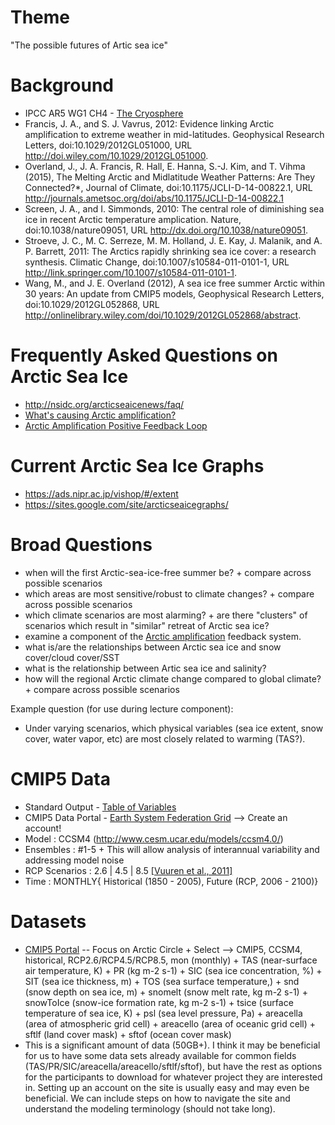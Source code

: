 Theme
======
"The possible futures of Artic sea ice"

Background
=======
+ IPCC AR5 WG1 CH4 - [The Cryosphere](http://www.ipcc.ch/pdf/assessment-report/ar5/wg1/WG1AR5_Chapter04_FINAL.pdf)
+ Francis, J. A., and S. J. Vavrus, 2012: Evidence linking Arctic amplification to extreme
weather in mid-latitudes. Geophysical Research Letters, doi:10.1029/2012GL051000, URL http://doi.wiley.com/10.1029/2012GL051000.
+ Overland, J., J. A. Francis, R. Hall, E. Hanna, S.-J. Kim, and T. Vihma (2015), The Melting Arctic and Midlatitude Weather Patterns: Are They Connected?*, Journal of Climate, doi:10.1175/JCLI-D-14-00822.1, URL http://journals.ametsoc.org/doi/abs/10.1175/JCLI-D-14-00822.1
+ Screen, J. A., and I. Simmonds, 2010: The central role of diminishing sea ice in recent Arctic
temperature amplication. Nature, doi:10.1038/nature09051, URL
http://dx.doi.org/10.1038/nature09051.
+ Stroeve, J. C., M. C. Serreze, M. M. Holland, J. E. Kay, J. Malanik, and A. P. Barrett,
2011: The Arctics rapidly shrinking sea ice cover: a research synthesis. Climatic Change, doi:10.1007/s10584-011-0101-1, URL http://link.springer.com/10.1007/s10584-011-0101-1.
+ Wang, M., and J. E. Overland (2012), A sea ice free summer Arctic within 30 years: An update from CMIP5 models, Geophysical Research Letters, doi:10.1029/2012GL052868, URL http://onlinelibrary.wiley.com/doi/10.1029/2012GL052868/abstract.

Frequently Asked Questions on Arctic Sea Ice
=======
+ http://nsidc.org/arcticseaicenews/faq/
+ [What's causing Arctic amplification?](https://www.skepticalscience.com/Melting-ice-isnt-warming-Arctic.htm)
+ [Arctic Amplification Positive Feedback Loop](http://www.grida.no/graphicslib/detail/climate-feedbacks-the-connectivity-of-the-positive-icesnow-albedo-feedback-terrestrial-snow-and-vegetation-feedbacks-and-the-negative-cloudradiat_5eb0)

Current Arctic Sea Ice Graphs
=======
+ https://ads.nipr.ac.jp/vishop/#/extent
+ https://sites.google.com/site/arcticseaicegraphs/

Broad Questions
=======
+ when will the first Arctic-sea-ice-free summer be?
      + compare across possible scenarios
+ which areas are most sensitive/robust to climate changes?
      + compare across possible scenarios
+ which climate scenarios are most alarming?
      + are there "clusters" of scenarios which result in "similar" retreat of Arctic sea ice?
+ examine a component of the [Arctic amplification](https://en.wikipedia.org/wiki/Polar_amplification) feedback system.
+ what is/are the relationships between Arctic sea ice and snow cover/cloud cover/SST
+ what is the relationship between Artic sea ice and salinity?
+ how will the regional Arctic climate change compared to global climate?
      + compare across possible scenarios

Example question (for use during lecture component):
+ Under varying scenarios, which physical variables (sea ice extent, snow cover, water vapor, etc) are most closely related to warming (TAS?).
   
CMIP5 Data
=======
+ Standard Output - [Table of Variables](http://cmip-pcmdi.llnl.gov/cmip5/docs/standard_output.pdf) 
+ CMIP5 Data Portal - [Earth System Federation Grid](https://pcmdi.llnl.gov/projects/esgf-llnl/) --> Create an account!
+ Model : CCSM4 (http://www.cesm.ucar.edu/models/ccsm4.0/)
+ Ensembles : #1-5
      + This will allow analysis of interannual variability and addressing model noise
+ RCP Scenarios : 2.6 | 4.5 | 8.5 [[Vuuren et al., 2011]](http://link.springer.com/article/10.1007/s10584-011-0148-z%20/fulltext.html)
+ Time : MONTHLY{ Historical (1850 - 2005), Future (RCP, 2006 - 2100)}

Datasets
=======
+ [CMIP5 Portal](https://pcmdi.llnl.gov/search/cmip5/) -- Focus on Arctic Circle
      + Select --> CMIP5, CCSM4, historical, RCP2.6/RCP4.5/RCP8.5, mon (monthly)
      + TAS (near-surface air temperature, K)
      + PR (kg m-2 s-1)
      + SIC (sea ice concentration, %)
      + SIT (sea ice thickness, m)
      + TOS (sea surface temperature,)
      + snd (snow depth on sea ice, m)
      + snomelt (snow melt rate, kg m-2 s-1)
      + snowToIce (snow-ice formation rate, kg m-2 s-1)
      + tsice (surface temperature of sea ice, K)
      + psl (sea level pressure, Pa)
      + areacella (area of atmospheric grid cell) 
      + areacello (area of oceanic grid cell)
      + sftlf (land cover mask)
      + sftof (ocean cover mask)
+ This is a significant amount of data (50GB+). I think it may be beneficial for us to have some data sets already available for common fields (TAS/PR/SIC/areacella/areacello/sftlf/sftof), but have the rest as options for the participants to download for whatever project they are interested in. Setting up an account on the site is usually easy and may even be beneficial. We can include steps on how to navigate the site and understand the modeling terminology (should not take long).
